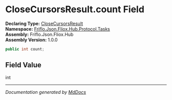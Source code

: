 ﻿<!--  
  <auto-generated>   
    The contents of this file were generated by a tool.  
    Changes to this file may be list if the file is regenerated  
  </auto-generated>   
-->

# CloseCursorsResult.count Field

**Declaring Type:** [CloseCursorsResult](../index.md)  
**Namespace:** [Friflo.Json.Fliox.Hub.Protocol.Tasks](../../index.md)  
**Assembly:** Friflo.Json.Fliox.Hub  
**Assembly Version:** 1.0.0

```csharp
public int count;
```

## Field Value

int

___

*Documentation generated by [MdDocs](https://github.com/ap0llo/mddocs)*
